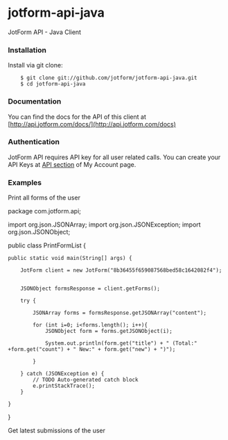 jotform-api-java 
===============
JotForm API - Java Client


### Installation

Install via git clone:

        $ git clone git://github.com/jotform/jotform-api-java.git
        $ cd jotform-api-java
        

### Documentation

You can find the docs for the API of this client at [http://api.jotform.com/docs/](http://api.jotform.com/docs)

### Authentication

JotForm API requires API key for all user related calls. You can create your API Keys at  [API section](http://www.jotform.com/myaccount/api) of My Account page.

### Examples

Print all forms of the user

package com.jotform.api;

import org.json.JSONArray;
import org.json.JSONException;
import org.json.JSONObject;

public class PrintFormList {

	
	public static void main(String[] args) {
	
		JotForm client = new JotForm("8b36455f659087568bed58c1642082f4");
		
		
		JSONObject formsResponse = client.getForms();
		
		try {
			
			JSONArray forms = formsResponse.getJSONArray("content");
			
			for (int i=0; i<forms.length(); i++){
				JSONObject form = forms.getJSONObject(i);
				
				System.out.println(form.get("title") + " (Total:" +form.get("count") + " New:" + form.get("new") + ")");
				
			}
		
		} catch (JSONException e) {
			// TODO Auto-generated catch block
			e.printStackTrace();
		}
		
	}

}
   
Get latest submissions of the user
    
